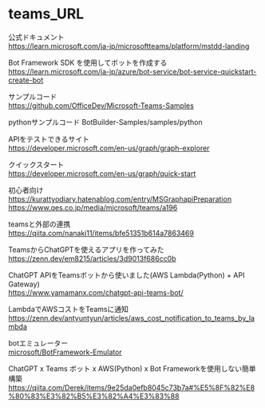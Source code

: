 # teams_URL
公式ドキュメント  
https://learn.microsoft.com/ja-jp/microsoftteams/platform/mstdd-landing

Bot Framework SDK を使用してボットを作成する  
https://learn.microsoft.com/ja-jp/azure/bot-service/bot-service-quickstart-create-bot

サンプルコード  
https://github.com/OfficeDev/Microsoft-Teams-Samples

pythonサンプルコード
BotBuilder-Samples/samples/python

APIをテストできるサイト  
https://developer.microsoft.com/en-us/graph/graph-explorer

クイックスタート  
https://developer.microsoft.com/en-us/graph/quick-start

初心者向け  
https://kurattyodiary.hatenablog.com/entry/MSGraphapiPreparation  
https://www.qes.co.jp/media/microsoft/teams/a196


teamsと外部の連携  
https://qiita.com/nanaki11/items/bfe51351b614a7863469


TeamsからChatGPTを使えるアプリを作ってみた  
https://zenn.dev/em8215/articles/3d9013f686cc0b

ChatGPT APIをTeamsボットから使いました(AWS Lambda(Python) + API Gateway)  
https://www.yamamanx.com/chatgpt-api-teams-bot/


LambdaでAWSコストをTeamsに通知  
https://zenn.dev/antyuntyun/articles/aws_cost_notification_to_teams_by_lambda

botエミュレーター  
[microsoft/BotFramework-Emulator](https://github.com/Microsoft/BotFramework-Emulator/blob/master/README.md)  

ChatGPT x Teams ボット x AWS(Python) x Bot Frameworkを使用しない簡単構築  
https://qiita.com/Derek/items/9e25da0efb8045c73b7a#%E5%8F%82%E8%80%83%E3%82%B5%E3%82%A4%E3%83%88


